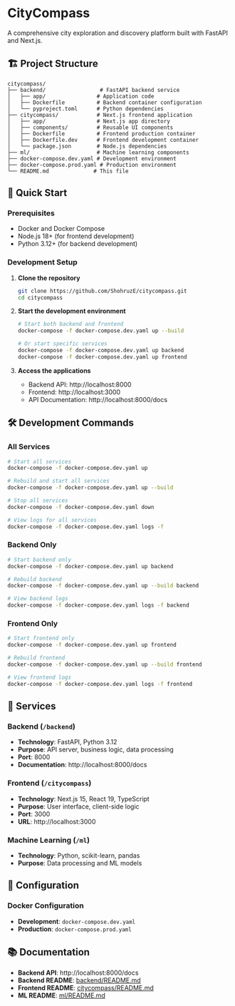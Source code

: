 # CityCompass

A comprehensive city exploration and discovery platform built with FastAPI and Next.js.

## 🏗️ Project Structure

```
citycompass/
├── backend/                 # FastAPI backend service
│   ├── app/                # Application code
│   ├── Dockerfile          # Backend container configuration
│   └── pyproject.toml      # Python dependencies
├── citycompass/            # Next.js frontend application
│   ├── app/                # Next.js app directory
│   ├── components/         # Reusable UI components
│   ├── Dockerfile          # Frontend production container
│   ├── Dockerfile.dev      # Frontend development container
│   └── package.json        # Node.js dependencies
├── ml/                     # Machine learning components
├── docker-compose.dev.yaml # Development environment
├── docker-compose.prod.yaml # Production environment
└── README.md              # This file
```

## 🚀 Quick Start

### Prerequisites

- Docker and Docker Compose
- Node.js 18+ (for frontend development)
- Python 3.12+ (for backend development)

### Development Setup

1. **Clone the repository**

   ```bash
   git clone https://github.com/ShohruzE/citycompass.git
   cd citycompass
   ```

2. **Start the development environment**

   ```bash
   # Start both backend and frontend
   docker-compose -f docker-compose.dev.yaml up --build

   # Or start specific services
   docker-compose -f docker-compose.dev.yaml up backend
   docker-compose -f docker-compose.dev.yaml up frontend
   ```

3. **Access the applications**
   - Backend API: http://localhost:8000
   - Frontend: http://localhost:3000
   - API Documentation: http://localhost:8000/docs

## 🛠️ Development Commands

### All Services

```bash
# Start all services
docker-compose -f docker-compose.dev.yaml up

# Rebuild and start all services
docker-compose -f docker-compose.dev.yaml up --build

# Stop all services
docker-compose -f docker-compose.dev.yaml down

# View logs for all services
docker-compose -f docker-compose.dev.yaml logs -f
```

### Backend Only

```bash
# Start backend only
docker-compose -f docker-compose.dev.yaml up backend

# Rebuild backend
docker-compose -f docker-compose.dev.yaml up --build backend

# View backend logs
docker-compose -f docker-compose.dev.yaml logs -f backend
```

### Frontend Only

```bash
# Start frontend only
docker-compose -f docker-compose.dev.yaml up frontend

# Rebuild frontend
docker-compose -f docker-compose.dev.yaml up --build frontend

# View frontend logs
docker-compose -f docker-compose.dev.yaml logs -f frontend
```

## 🏢 Services

### Backend (`/backend`)

- **Technology**: FastAPI, Python 3.12
- **Purpose**: API server, business logic, data processing
- **Port**: 8000
- **Documentation**: http://localhost:8000/docs

### Frontend (`/citycompass`)

- **Technology**: Next.js 15, React 19, TypeScript
- **Purpose**: User interface, client-side logic
- **Port**: 3000
- **URL**: http://localhost:3000

### Machine Learning (`/ml`)

- **Technology**: Python, scikit-learn, pandas
- **Purpose**: Data processing and ML models

## 🔧 Configuration

### Docker Configuration

- **Development**: `docker-compose.dev.yaml`
- **Production**: `docker-compose.prod.yaml`

## 📚 Documentation

- **Backend API**: http://localhost:8000/docs
- **Backend README**: [backend/README.md](./backend/README.md)
- **Frontend README**: [citycompass/README.md](./citycompass/README.md)
- **ML README**: [ml/README.md](./ml/README.md)
